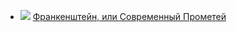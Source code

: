 * ![](/books/prose_classic/Мэри%20Шелли/Франкенштейн,%20или%20Современный%20Прометей.jpg) [Франкенштейн, или Современный Прометей](/books/prose_classic/Мэри%20Шелли/Франкенштейн,%20или%20Современный%20Прометей)